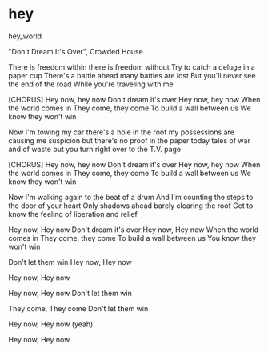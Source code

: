 # hey
hey_world


"Don't Dream It's Over", Crowded House

There is freedom within
there is freedom without
Try to catch a deluge in a paper cup
There's a battle ahead 
many battles are lost
But you'll never see the end of the road
While you're traveling with me

[CHORUS]
Hey now, hey now
Don't dream it's over
Hey now, hey now
When the world comes in
They come, they come
To build a wall between us
We know they won't win

Now I'm towing my car
there's a hole in the roof
my possessions are causing me suspicion but there's no proof
in the paper today 
tales of war and of waste
but you turn right over to the T.V. page

[CHORUS]
Hey now, hey now
Don't dream it's over
Hey now, hey now
When the world comes in
They come, they come
To build a wall between us
We know they won't win

Now I'm walking again 
to the beat of a drum
And I'm counting the steps to the door of your heart
Only shadows ahead
barely clearing the roof
Get to know the feeling of liberation and relief

Hey now, Hey now
Don't dream it's over
Hey now, Hey now
When the world comes in
They come, they come
To build a wall between us
You know they won't win

Don't let them win
Hey now, Hey now

Hey now, Hey now

Hey now, Hey now
Don't let them win

They come, They come
Don't let them win

Hey now, Hey now (yeah)

Hey now, Hey now 
